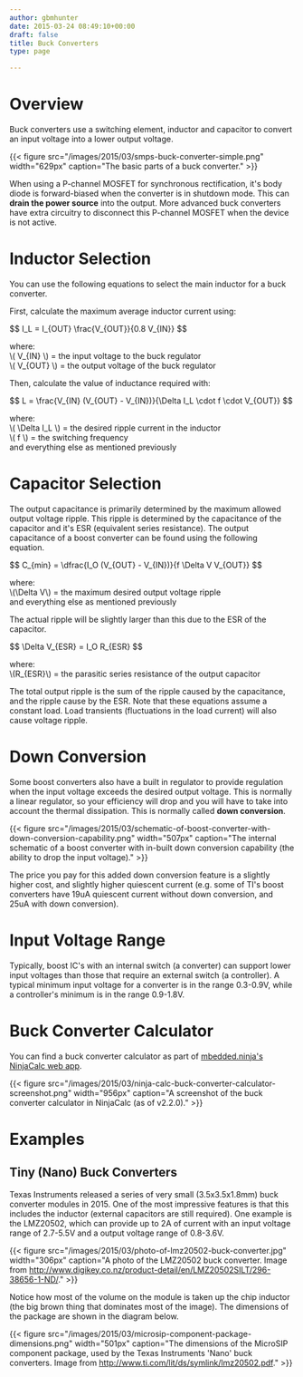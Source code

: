 ```yaml
---
author: gbmhunter
date: 2015-03-24 08:49:10+00:00
draft: false
title: Buck Converters
type: page

---
```


# Overview

Buck converters use a switching element, inductor and capacitor to convert an input voltage into a lower output voltage.

{{< figure src="/images/2015/03/smps-buck-converter-simple.png" width="629px" caption="The basic parts of a buck converter."  >}}

When using a P-channel MOSFET for synchronous rectification, it's body diode is forward-biased when the converter is in shutdown mode. This can **drain the power source** into the output. More advanced buck converters have extra circuitry to disconnect this P-channel MOSFET when the device is not active.

# Inductor Selection

You can use the following equations to select the main inductor for a buck converter.

First, calculate the maximum average inductor current using:

<div>$$ I_L = I_{OUT} \frac{V_{OUT}}{0.8 V_{IN}} $$</div>

<p class="centered">
    where:<br>
    \( V_{IN} \) = the input voltage to the buck regulator<br>
    \( V_{OUT} \) = the output voltage of the buck regulator<br>
</p>

Then, calculate the value of inductance required with:

<div>$$ L = \frac{V_{IN} (V_{OUT} - V_{IN})}{\Delta I_L \cdot f \cdot V_{OUT}} $$</div>

<p class="centered">
    where:<br>
    \( \Delta I_L \) = the desired ripple current in the inductor<br>
    \( f \) = the switching frequency<br>
and everything else as mentioned previously<br>
</p>

# Capacitor Selection

The output capacitance is primarily determined by the maximum allowed output voltage ripple. This ripple is determined by the capacitance of the capacitor and it's ESR (equivalent series resistance). The output capacitance of a boost converter can be found using the following equation.

<div>$$ C_{min} = \dfrac{I_O (V_{OUT} - V_{IN})}{f  \Delta V V_{OUT}} $$</div>

<p class="centered">
where:<br>
\(\Delta V\) = the maximum desired output voltage ripple<br>
and everything else as mentioned previously<br>
</p>

The actual ripple will be slightly larger than this due to the ESR of the capacitor.

<div>$$ \Delta V_{ESR} = I_O R_{ESR} $$</div>

<p class="centered">
    where:<br>
    \(R_{ESR}\) = the parasitic series resistance of the output capacitor<br>
</p>

The total output ripple is the sum of the ripple caused by the capacitance, and the ripple cause by the ESR. Note that these equations assume a constant load. Load transients (fluctuations in the load current) will also cause voltage ripple.

# Down Conversion

Some boost converters also have a built in regulator to provide regulation when the input voltage exceeds the desired output voltage. This is normally a linear regulator, so your efficiency will drop and you will have to take into account the thermal dissipation. This is normally called **down conversion**.

{{< figure src="/images/2015/03/schematic-of-boost-converter-with-down-conversion-capability.png" width="507px" caption="The internal schematic of a boost converter with in-built down conversion capability (the ability to drop the input voltage)."  >}}

The price you pay for this added down conversion feature is a slightly higher cost, and slightly higher quiescent current (e.g. some of TI's boost converters have 19uA quiescent current without down conversion, and 25uA with down conversion).

# Input Voltage Range

Typically, boost IC's with an internal switch (a converter) can support lower input voltages than those that require an external switch (a controller). A typical minimum input voltage for a converter is in the range 0.3-0.9V, while a controller's minimum is in the range 0.9-1.8V.

# Buck Converter Calculator

You can find a buck converter calculator as part of [mbedded.ninja's NinjaCalc web app](http://ninja-calc.mbedded.ninja/buck-converter-calculator).

{{< figure src="/images/2015/03/ninja-calc-buck-converter-calculator-screenshot.png" width="956px" caption="A screenshot of the buck converter calculator in NinjaCalc (as of v2.2.0)."  >}}

# Examples

## Tiny (Nano) Buck Converters

Texas Instruments released a series of very small (3.5x3.5x1.8mm) buck converter modules in 2015. One of the most impressive features is that this includes the inductor (external capacitors are still required). One example is the LMZ20502, which can provide up to 2A of current with an input voltage range of 2.7-5.5V and a output voltage range of 0.8-3.6V.

{{< figure src="/images/2015/03/photo-of-lmz20502-buck-converter.jpg" width="306px" caption="A photo of the LMZ20502 buck converter. Image from http://www.digikey.co.nz/product-detail/en/LMZ20502SILT/296-38656-1-ND/."  >}}

Notice how most of the volume on the module is taken up the chip inductor (the big brown thing that dominates most of the image). The dimensions of the package are shown in the diagram below.

{{< figure src="/images/2015/03/microsip-component-package-dimensions.png" width="501px" caption="The dimensions of the MicroSIP component package, used by the Texas Instruments 'Nano' buck converters. Image from http://www.ti.com/lit/ds/symlink/lmz20502.pdf."  >}}
